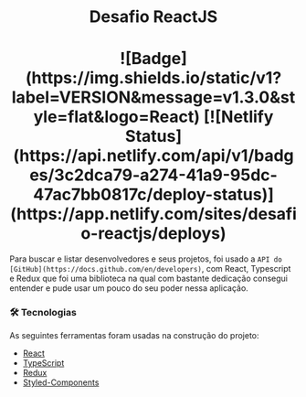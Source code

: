 <h1 align="center">
    Desafio ReactJS
</h1>

<h1 align="center">
![Badge](https://img.shields.io/static/v1?label=VERSION&message=v1.3.0&style=flat&logo=React)
[![Netlify Status](https://api.netlify.com/api/v1/badges/3c2dca79-a274-41a9-95dc-47ac7bb0817c/deploy-status)](https://app.netlify.com/sites/desafio-reactjs/deploys)
</h1>

Para buscar e listar desenvolvedores e seus projetos, foi usado a `API do [GitHub](https://docs.github.com/en/developers)`, com React, Typescript e Redux que foi uma biblioteca na qual com bastante dedicação consegui entender e pude usar um pouco do seu poder nessa aplicação.

### 🛠 Tecnologias

As seguintes ferramentas foram usadas na construção do projeto:

- [React](https://pt-br.reactjs.org/)
- [TypeScript](https://www.typescriptlang.org/)
- [Redux](https://redux.js.org/)
- [Styled-Components](https://styled-components.com/)